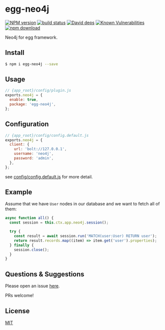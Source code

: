 # egg-neo4j

[![NPM version][npm-image]][npm-url]
[![build status][travis-image]][travis-url]
[![David deps][david-image]][david-url]
[![Known Vulnerabilities][snyk-image]][snyk-url]
[![npm download][download-image]][download-url]

[npm-image]: https://img.shields.io/npm/v/egg-neo4j.svg?style=flat-square
[npm-url]: https://npmjs.org/package/egg-neo4j
[travis-image]: https://img.shields.io/travis/cemremengu/egg-neo4j.svg?style=flat-square
[travis-url]: https://travis-ci.org/cemremengu/egg-neo4j
[david-image]: https://img.shields.io/david/cemremengu/egg-neo4j.svg?style=flat-square
[david-url]: https://david-dm.org/cemremengu/egg-neo4j
[snyk-image]: https://snyk.io/test/npm/egg-neo4j/badge.svg?style=flat-square
[snyk-url]: https://snyk.io/test/npm/egg-neo4j
[download-image]: https://img.shields.io/npm/dm/egg-neo4j.svg?style=flat-square
[download-url]: https://npmjs.org/package/egg-neo4j

Neo4j for egg framework.

## Install

```bash
$ npm i egg-neo4j --save
```

## Usage

```js
// {app_root}/config/plugin.js
exports.neo4j = {
  enable: true,
  package: 'egg-neo4j',
};
```

## Configuration

```js
// {app_root}/config/config.default.js
exports.neo4j = {
  client: {
    url: 'bolt://127.0.0.1',
    username: 'neo4j',
    password: 'admin',
  },
};
```

see [config/config.default.js](config/config.default.js) for more detail.

## Example

Assume that we have `User` nodes in our database and we want to fetch all of them:

```js
async function all() {
  const session = this.ctx.app.neo4j.session();

  try {
    const result = await session.run('MATCH(user:User) RETURN user');
    return result.records.map((item) => item.get('user').properties);
  } finally {
    session.close();
  }
}
```

## Questions & Suggestions

Please open an issue [here](https://github.com/cemremengu/egg-neo4j/issues).

PRs welcome!

## License

[MIT](LICENSE)
